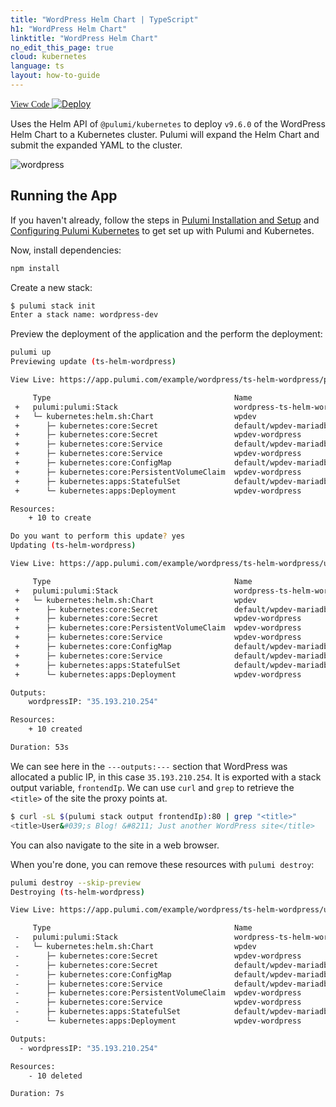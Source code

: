 ```yaml
---
title: "WordPress Helm Chart | TypeScript"
h1: "WordPress Helm Chart"
linktitle: "WordPress Helm Chart"
no_edit_this_page: true
cloud: kubernetes
language: ts
layout: how-to-guide
---
```


<!-- WARNING: this page was generated by a tool. Do not edit it by hand. -->
<!-- To change it, please see https://github.com/pulumi/docs/tree/master/tools/mktutorial. -->

<p class="mb-4 flex">
    <a class="flex flex-wrap items-center rounded-md text-lg text-white bg-blue-600 border-2 border-blue-600 px-2 mr-2 whitespace-no-wrap hover:text-white" style="height: 45px; font-family: 'Gilroy'; " href="https://github.com/pulumi/examples/tree/master/kubernetes-ts-helm-wordpress" target="_blank">
        <span><i class="fab fa-github pr-2"></i> View Code</span>
    </a>
    <a href="https://app.pulumi.com/new?template=https://github.com/pulumi/examples/blob/master/kubernetes-ts-helm-wordpress/README.md" target="_blank">
        <img src="https://get.pulumi.com/new/button.svg" alt="Deploy">
    </a>
</p>


Uses the Helm API of `@pulumi/kubernetes` to deploy `v9.6.0` of the WordPress Helm Chart to a
Kubernetes cluster. Pulumi will expand the Helm Chart and submit the expanded YAML to the cluster.

![wordpress](https://raw.githubusercontent.com/pulumi/examples/master/kubernetes-ts-helm-wordpress/images/deploy.gif "WordPress Helm Chart deployment")

## Running the App

If you haven't already, follow the steps in [Pulumi Installation and
Setup](https://www.pulumi.com/docs/get-started/install/) and [Configuring Pulumi
Kubernetes](https://www.pulumi.com/docs/intro/cloud-providers/kubernetes/setup/) to get set up with
Pulumi and Kubernetes.

Now, install dependencies:

```sh
npm install
```

Create a new stack:

```sh
$ pulumi stack init
Enter a stack name: wordpress-dev
```

Preview the deployment of the application and the perform the deployment:

```sh
pulumi up
Previewing update (ts-helm-wordpress)

View Live: https://app.pulumi.com/example/wordpress/ts-helm-wordpress/previews/cc683bd2-1e19-49c9-8a88-792c44e3b020

     Type                                         Name                         Plan
 +   pulumi:pulumi:Stack                          wordpress-ts-helm-wordpress  create
 +   └─ kubernetes:helm.sh:Chart                  wpdev                        create
 +      ├─ kubernetes:core:Secret                 default/wpdev-mariadb        create
 +      ├─ kubernetes:core:Secret                 wpdev-wordpress              create
 +      ├─ kubernetes:core:Service                default/wpdev-mariadb        create
 +      ├─ kubernetes:core:Service                wpdev-wordpress              create
 +      ├─ kubernetes:core:ConfigMap              default/wpdev-mariadb        create
 +      ├─ kubernetes:core:PersistentVolumeClaim  wpdev-wordpress              create
 +      ├─ kubernetes:apps:StatefulSet            default/wpdev-mariadb        create
 +      └─ kubernetes:apps:Deployment             wpdev-wordpress              create

Resources:
    + 10 to create

Do you want to perform this update? yes
Updating (ts-helm-wordpress)

View Live: https://app.pulumi.com/example/wordpress/ts-helm-wordpress/updates/7

     Type                                         Name                         Status
 +   pulumi:pulumi:Stack                          wordpress-ts-helm-wordpress  created
 +   └─ kubernetes:helm.sh:Chart                  wpdev                        created
 +      ├─ kubernetes:core:Secret                 default/wpdev-mariadb        created
 +      ├─ kubernetes:core:Secret                 wpdev-wordpress              created
 +      ├─ kubernetes:core:PersistentVolumeClaim  wpdev-wordpress              created
 +      ├─ kubernetes:core:Service                wpdev-wordpress              created
 +      ├─ kubernetes:core:ConfigMap              default/wpdev-mariadb        created
 +      ├─ kubernetes:core:Service                default/wpdev-mariadb        created
 +      ├─ kubernetes:apps:StatefulSet            default/wpdev-mariadb        created
 +      └─ kubernetes:apps:Deployment             wpdev-wordpress              created

Outputs:
    wordpressIP: "35.193.210.254"

Resources:
    + 10 created

Duration: 53s
```

We can see here in the `---outputs:---` section that WordPress was allocated a public IP, in this
case `35.193.210.254`. It is exported with a stack output variable, `frontendIp`. We can use `curl`
and `grep` to retrieve the `<title>` of the site the proxy points at.

```sh
$ curl -sL $(pulumi stack output frontendIp):80 | grep "<title>"
<title>User&#039;s Blog! &#8211; Just another WordPress site</title>
```

You can also navigate to the site in a web browser.

When you're done, you can remove these resources with `pulumi destroy`:

```sh
pulumi destroy --skip-preview
Destroying (ts-helm-wordpress)

View Live: https://app.pulumi.com/example/wordpress/ts-helm-wordpress/updates/8

     Type                                         Name                         Status
 -   pulumi:pulumi:Stack                          wordpress-ts-helm-wordpress  deleted
 -   └─ kubernetes:helm.sh:Chart                  wpdev                        deleted
 -      ├─ kubernetes:core:Secret                 wpdev-wordpress              deleted
 -      ├─ kubernetes:core:Secret                 default/wpdev-mariadb        deleted
 -      ├─ kubernetes:core:ConfigMap              default/wpdev-mariadb        deleted
 -      ├─ kubernetes:core:Service                default/wpdev-mariadb        deleted
 -      ├─ kubernetes:core:PersistentVolumeClaim  wpdev-wordpress              deleted
 -      ├─ kubernetes:core:Service                wpdev-wordpress              deleted
 -      ├─ kubernetes:apps:StatefulSet            default/wpdev-mariadb        deleted
 -      └─ kubernetes:apps:Deployment             wpdev-wordpress              deleted

Outputs:
  - wordpressIP: "35.193.210.254"

Resources:
    - 10 deleted

Duration: 7s
```

